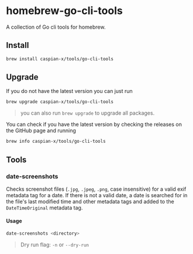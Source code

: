 # homebrew-go-cli-tools

A collection of Go cli tools for homebrew.

## Install

```sh
brew install caspian-x/tools/go-cli-tools
```

## Upgrade

If you do not have the latest version you can just run
```sh
brew upgrade caspian-x/tools/go-cli-tools
```
> you can also run `brew upgrade` to upgrade all packages.

You can check if you have the latest version by checking the releases on the GitHub page and running
```sh
brew info caspian-x/tools/go-cli-tools
```

## Tools

### date-screenshots

Checks screenshot files (`.jpg`, `.jpeg`, `.png`, case insensitive) for a valid exif metadata tag for a date. If there is not a valid date, a date is searched for in the file's last modified time and other metadata tags and added to the `DateTimeOriginal` metadata tag.

#### Usage
```sh
date-screenshots <directory>
```

> Dry run flag: `-n` or `--dry-run`
